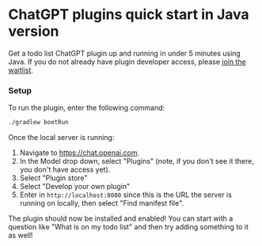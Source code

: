 # ChatGPT plugins quick start in Java version

Get a todo list ChatGPT plugin up and running in under 5 minutes using Java. If you do not already have plugin
developer access, please [join the waitlist](https://openai.com/waitlist/plugins).

### Setup

To run the plugin, enter the following command:

```bash
./gradlew bootRun
```

Once the local server is running:

1. Navigate to https://chat.openai.com.
2. In the Model drop down, select "Plugins" (note, if you don't see it there, you don't have access yet).
3. Select "Plugin store"
4. Select "Develop your own plugin"
5. Enter in `http://localhost:8080` since this is the URL the server is running on locally, then select "Find manifest
   file".

The plugin should now be installed and enabled! You can start with a question like "What is on my todo list" and then
try adding something to it as well!